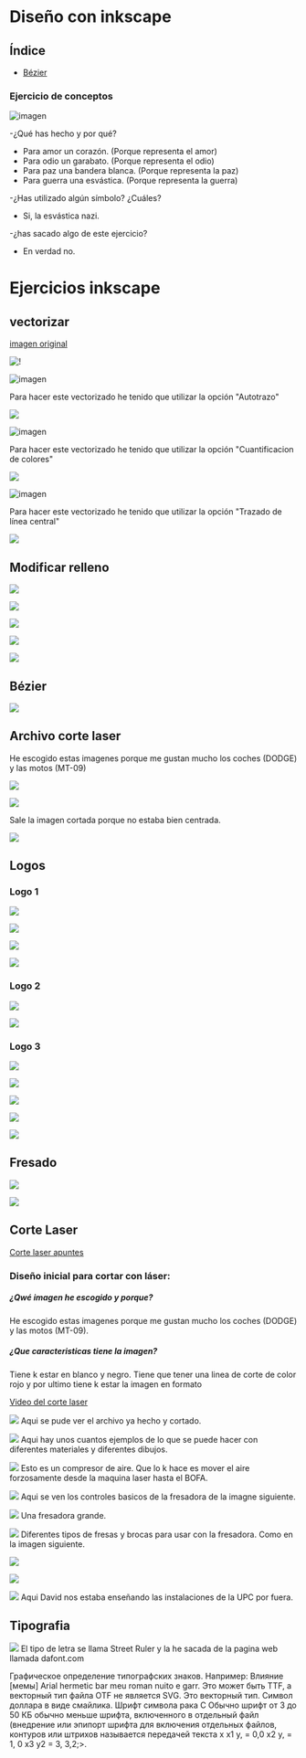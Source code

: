 # Diseño con inkscape

## Índice

- [Bézier](#bézier)


### Ejercicio de conceptos  

![imagen](https://user-images.githubusercontent.com/78345756/112288153-576d7280-8c8d-11eb-9f47-9bc1d6f658ed.png)

-¿Qué has hecho y por qué?

- Para amor un corazón. (Porque representa el amor)
- Para odio un garabato. (Porque representa el odio)
- Para paz una bandera blanca. (Porque representa la paz)
- Para guerra una esvástica. (Porque representa la guerra)

-¿Has utilizado algún símbolo? ¿Cuáles?
- Si, la esvástica nazi.

-¿has sacado algo de este ejercicio? 
- En verdad no.

# Ejercicios inkscape

## vectorizar

[imagen original](https://www.google.com/url?sa=i&url=https%3A%2F%2Fwww.museodelprado.es%2Fcoleccion%2Fobra-de-arte%2Fel-cid%2F19984271-9cb6-476d-8655-f012e1fec1bf&psig=AOvVaw0KriSeRk0tVktdZ0lxnzPQ&ust=1616836541560000&source=images&cd=vfe&ved=0CAIQjRxqFwoTCMiviNHPze8CFQAAAAAdAAAAABAD)

![!](https://github.com/Jsamapro/Soldadura-y-diseno/blob/main/leonrosabonheur%20%7C%20vectorizado.jpg.svg)

![imagen](https://user-images.githubusercontent.com/78345756/112475243-e1423c00-8d70-11eb-8e05-25063ab78427.png)

Para hacer este vectorizado he tenido que utilizar la opción "Autotrazo"

![](https://github.com/Jsamapro/Soldadura-y-diseno/blob/main/leon%202.svg)

![imagen](https://user-images.githubusercontent.com/78345756/112475071-b1933400-8d70-11eb-90b2-5083411159a2.png)

Para hacer este vectorizado he tenido que utilizar la opción "Cuantificacion de colores"

![](https://github.com/Jsamapro/Soldadura-y-diseno/blob/main/leon%203.svg)

![imagen](https://user-images.githubusercontent.com/78345756/112474285-b86d7700-8d6f-11eb-9b29-915f1fbac3dd.png)

Para hacer este vectorizado he tenido que utilizar la opción "Trazado de línea central" 

![](https://github.com/Jsamapro/Soldadura-y-diseno/blob/main/leon%204.svg)

## Modificar relleno

![](https://github.com/Jsamapro/Soldadura-y-diseno/blob/main/jaime.png)

![](https://github.com/Jsamapro/Soldadura-y-diseno/blob/main/jaime1.png)

![](https://github.com/Jsamapro/Soldadura-y-diseno/blob/main/jaime2.png)

![](https://github.com/Jsamapro/Soldadura-y-diseno/blob/main/JAIME3.png)

![](https://github.com/Jsamapro/Soldadura-y-diseno/blob/main/JAIME4.png)

## Bézier

![](https://github.com/Jsamapro/Soldadura-y-diseno/blob/main/b%C3%A9zier.png)

## Archivo corte laser

He escogido estas imagenes porque me gustan mucho los coches (DODGE) y las motos (MT-09)

![](https://github.com/Jsamapro/Soldadura-y-diseno/blob/main/MT-09%20corte.svg)

![](https://github.com/Jsamapro/Soldadura-y-diseno/blob/main/DODGE%20corte.svg)  

Sale la imagen cortada porque no estaba bien centrada. 

![](https://github.com/Jsamapro/Soldadura-y-diseno/blob/main/dodge%20corte%20en%20peque%C3%B1o.svg)

## Logos

### Logo 1

![](https://github.com/Jsamapro/Soldadura-y-diseno/blob/main/se%C3%B1almetroundergraun.svg)

![](https://github.com/Jsamapro/Soldadura-y-diseno/blob/main/Captura%20de%20pantalla%20de%202021-04-08%2010-50-37.png)

![](https://github.com/Jsamapro/Soldadura-y-diseno/blob/main/Captura%20de%20pantalla%20de%202021-04-08%2010-54-16.png)

![](https://github.com/Jsamapro/Soldadura-y-diseno/blob/main/Captura%20de%20pantalla%20de%202021-04-08%2010-53-25.png)

### Logo 2

![](https://github.com/Jsamapro/Soldadura-y-diseno/blob/main/marcachen.svg)

![](https://github.com/Jsamapro/Soldadura-y-diseno/blob/main/Captura%20de%20pantalla%20de%202021-04-08%2012-22-09.png)

### Logo 3

![](https://github.com/Jsamapro/Soldadura-y-diseno/blob/main/storiboris.svg)

![](https://github.com/Jsamapro/Soldadura-y-diseno/blob/main/Captura%20de%20pantalla%20de%202021-04-08%2013-16-49.png)

![](https://github.com/Jsamapro/Soldadura-y-diseno/blob/main/Captura%20de%20pantalla%20de%202021-04-08%2013-02-40.png)

![](https://github.com/Jsamapro/Soldadura-y-diseno/blob/main/Captura%20de%20pantalla%20de%202021-04-08%2013-03-11.png)

![](https://github.com/Jsamapro/Soldadura-y-diseno/blob/main/Captura%20de%20pantalla%20de%202021-04-08%2013-03-44.png)

## Fresado

[](https://github.com/Jsamapro/Soldadura-y-diseno/blob/main/simbolo%20dodge%20fresdora%20bien%20hecho.png.rml)

![](https://github.com/Jsamapro/Soldadura-y-diseno/blob/main/Captura%20de%20pantalla%20de%202021-04-15%2009-51-54.png)

![](https://github.com/Jsamapro/Soldadura-y-diseno/blob/main/Captura%20de%20pantalla%20de%202021-04-15%2010-11-18.png)


## Corte Laser

[Corte laser apuntes](https://github.com/Jsamapro/Soldadura-y-diseno/blob/main/Corte%20Laser.md)

### Diseño inicial para cortar con láser:

##### ¿Qwé imagen he escogido y porque?
 He escogido estas imagenes porque me gustan mucho los coches (DODGE) y las motos (MT-09).
 
##### ¿Que caracteristicas tiene la imagen?
 Tiene k estar en blanco y negro. Tiene que tener una linea de corte de color rojo y por ultimo tiene k estar la imagen en formato 



[Video del corte laser](https://youtu.be/7x22DkFOMAs)

![](https://github.com/Jsamapro/Soldadura-y-diseno/blob/main/IMG_20210416_100757.jpg)
Aqui se pude ver el archivo ya hecho y cortado.

![](https://github.com/Jsamapro/Soldadura-y-diseno/blob/main/IMG_20210416_095508.jpg)
Aqui hay unos cuantos ejemplos de lo que se puede hacer con diferentes materiales y diferentes dibujos.

![](https://github.com/Jsamapro/Soldadura-y-diseno/blob/main/IMG_20210416_094823.jpg)
Esto es un compresor de aire. Que lo k hace es mover el aire forzosamente desde la maquina laser hasta el BOFA.

![](https://github.com/Jsamapro/Soldadura-y-diseno/blob/main/IMG_20210416_094729.jpg)
Aqui se ven los controles basicos de la fresadora de la imagne siguiente.

![](https://github.com/Jsamapro/Soldadura-y-diseno/blob/main/IMG_20210416_094625.jpg)
Una fresadora grande.

![](https://github.com/Jsamapro/Soldadura-y-diseno/blob/main/IMG_20210416_094534.jpg)
Diferentes tipos de fresas y brocas para usar con la fresadora. Como en la imagen siguiente.

![](https://github.com/Jsamapro/Soldadura-y-diseno/blob/main/IMG_20210416_094530.jpg)

![](https://github.com/Jsamapro/Soldadura-y-diseno/blob/main/IMG_20210416_094510.jpg)

![](https://github.com/Jsamapro/Soldadura-y-diseno/blob/main/IMG_20210416_093158.jpg)
Aqui David nos estaba enseñando las instalaciones de la UPC por fuera.

## Tipografia

![](https://github.com/Jsamapro/Soldadura-y-diseno/blob/main/Letras%20concns.svg)
El tipo de letra se llama Street Ruler y la he sacada de la pagina web llamada dafont.com

Графическое определение типографских знаков. Например: Влияние [мемы] Arial hermetic bar meu roman nuito e garr. Это может быть TTF, а векторный тип файла OTF не является SVG. Это векторный тип. Символ доллара в виде смайлика. Шрифт символа рака C Обычно шрифт от 3 до 50 КБ обычно меньше шрифта, включенного в отдельный файл (внедрение или эпипорт шрифта для включения отдельных файлов, контуров или штрихов называется передачей текста x x1 y, = 0,0 x2 y, = 1, 0 х3 у2 = 3, 3,2;>.

